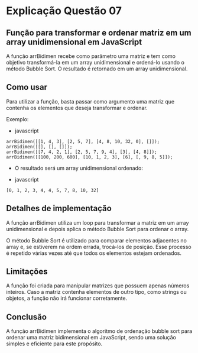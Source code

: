 # Explicação Questão 07

## Função para transformar e ordenar matriz em um array unidimensional em JavaScript

A função arrBidimen recebe como parâmetro uma matriz e tem como objetivo transformá-la em um array unidimensional e ordená-lo usando o método Bubble Sort. O resultado é retornado em um array unidimensional.

## Como usar

Para utilizar a função, basta passar como argumento uma matriz que contenha os elementos que deseja transformar e ordenar.

Exemplo:

- javascript

```
arrBidimen([[1, 4, 3], [2, 5, 7], [4, 8, 10, 32, 0], []]);
arrBidimen([[], [], []]);
arrBidimen([[7, 4, 2, 1], [2, 5, 7, 9, 4], [3], [4, 8]]);
arrBidimen([[100, 200, 600], [10, 1, 2, 3], [6], [, 9, 8, 5]]);

```

- O resultado será um array unidimensional ordenado:

- javascript

```
[0, 1, 2, 3, 4, 4, 5, 7, 8, 10, 32]
```

## Detalhes de implementação

A função arrBidimen utiliza um loop para transformar a matriz em um array unidimensional e depois aplica o método Bubble Sort para ordenar o array.

O método Bubble Sort é utilizado para comparar elementos adjacentes no array e, se estiverem na ordem errada, trocá-los de posição. Esse processo é repetido várias vezes até que todos os elementos estejam ordenados.

## Limitações

A função foi criada para manipular matrizes que possuem apenas números inteiros. Caso a matriz contenha elementos de outro tipo, como strings ou objetos, a função não irá funcionar corretamente.

## Conclusão

A função arrBidimen implementa o algoritmo de ordenação bubble sort para ordenar uma matriz bidimensional em JavaScript, sendo uma solução simples e eficiente para este propósito.
